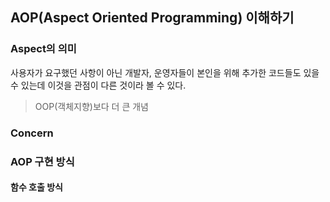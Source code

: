 ## AOP(Aspect Oriented Programming) 이해하기

### Aspect의 의미
사용자가 요구했던 사항이 아닌 개발자, 운영자들이 본인을 위해 추가한 코드들도 있을 수 있는데 이것을 관점이 다른 것이라 볼 수 있다.

> OOP(객체지향)보다 더 큰 개념

### Concern

### AOP 구현 방식
#### 함수 호출 방식